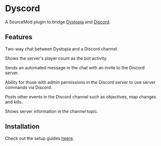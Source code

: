 # Dyscord
A SourceMod plugin to bridge [Dystopia](https://store.steampowered.com/app/17580/Dystopia/) and [Discord](https://discordapp.com/).

## Features

Two-way chat between Dystopia and a Discord channel.

Shows the server's player count as the bot activity.

Sends an automated message in the chat with an invite to the Discord server.

Ability for those with admin permissions in the Discord server to use server commands via Discord.

Posts other events in the Discord channel such as objectives, map changes and kills.

Shows server information in the channel topic.

## Installation

Check out the setup guides [heere](https://github.com/KarlOfDuty/Dyscord/wiki).

